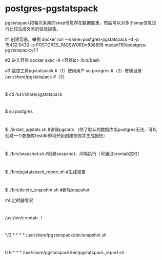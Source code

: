 # postgres-pgstatspack
pgstatspack把每次采集的snap信息存在数据库里，然后可以对多个snap信息进行比较生成文本的性能报告。

#1.创建容器，举例
docker run --name=postgres-pgstatspack -d -p 15432:5432 -e POSTGRES_PASSWORD=888888 macan789/postgres-pgstatspack:v1.1

#2.进入容器
docker exec -it <容器id> /bin/bash

#3.监控工具pgstatspack
#（1）使用用户
su postgres
#（2）安装目录
/usr/share/pgstatspack
#（3）
#
$ cd /usr/share/pgstatspack
#
$ su postgres
#
$ ./install_pgstats.sh       #安装pgstats （除了默认的数据库名postgres无法，可以创建一个数据库testdb即可开始创建快照并生成报告）
#
$ ./bin/snapshot.sh          #创建snapshot，间隔执行（可通过crontab定时）
#
$ ./bin/pgstatspack_report.sh    #生成报告
#
$ ./bin/delete_snapshot.sh      #删除snapshot

#4.定时器情况
#
/usr/bin/crontab -l
#
*/2 * * * * /usr/share/pgstatspack/bin/snapshot.sh
#
0 6 * * * /usr/share/pgstatspack/bin/pgstatspack_report.sh



